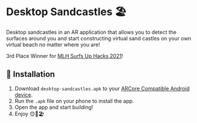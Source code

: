 # Desktop Sandcastles 🏖

Desktop sandcastles in an AR application that allows you to detect the surfaces around you and start constructing virtual sand castles on your own virtual beach no matter where you are!

3rd Place Winner for [MLH Surfs Up Hacks 2021](https://devpost.com/software/desktop-sandcastles)!

## 📱 Installation
1. Download `desktop-sandcastles.apk` to your [ARCore Compatible Android device](https://developers.google.com/ar/devices).
2. Run the `.apk` file on your phone to install the app.
3. Open the app and start building!
4. Enjoy 😊🍧🏖
